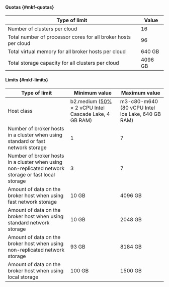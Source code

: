 #### Quotas {#mkf-quotas}

| Type of limit                                                  | Value   |
|----------------------------------------------------------------|---------|
| Number of clusters per cloud                                   | 16      |
| Total number of processor cores for all broker hosts per cloud | 96      |
| Total virtual memory for all broker hosts per cloud            | 640 GB  |
| Total storage capacity for all clusters per cloud              | 4096 GB |

#### Limits {#mkf-limits}

| Type of limit | Minimum value | Maximum value |
|---------------|---------------|---------------|
| Host class | b2.medium ([50%](../../compute/concepts/performance-levels.md) × 2 vCPU Intel Cascade Lake, 4 GB RAM) | m3-c80-m640 (80 vCPU Intel Ice Lake, 640 GB RAM) |
| Number of broker hosts in a cluster when using standard or fast network storage | 1 | 7 |
| Number of broker hosts in a cluster when using non-replicated network storage or fast local storage | 3 | 7 |
| Amount of data on the broker host when using fast network storage | 10 GB | 4096 GB |
| Amount of data on the broker host when using standard network storage | 10 GB | 2048 GB |
| Amount of data on the broker host when using non-replicated network storage | 93 GB | 8184 GB |
| Amount of data on the broker host when using local storage | 100 GB | 1500 GB |

